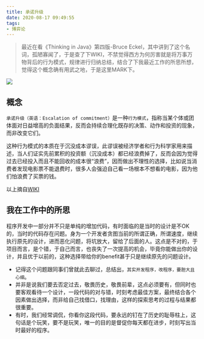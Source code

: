 ```yaml
---
title: 承诺升级
date: 2020-08-17 09:49:55
tags:
- 博弈论
---
```


> 最近在看《Thinking in Java》第四版-Bruce Eckel，其中讲到了这个名词，孤陋寡闻了，于是查了下WIKI，不禁觉得西方为何厉害就是将万事万物背后的行为模式，规律进行归纳总结，结合了下我最近工作的所思所想，觉得这个概念确有用武之地，于是这里MARK下。


![](https://static.1991421.cn/2020/2020-08-17-095843.jpeg)

## 概念
`承诺升级（英语：Escalation of commitment）`是一种`行为模式`，指称当某个体或团体面对日益增高的负面结果，反而会持续合理化既存的决策、动作和投资的现象，而非改变它们。

这种行为模式的本质在于沉没成本谬误，此谬误被经济学者和行为科学家用来描述，当人们证实先前累积的投资额（沉没成本）都已经浪费掉了，反而会因为觉得过去已经投入而且不能回收的成本很“浪费”，因而做出不理性的选择，比如说当消费者发现电影票不能退费时，很多人会强迫自己看一场根本不想看的电影，因为他们怕浪费了买票的钱。

以上摘自[WIKI](https://zh.wikipedia.org/wiki/%E6%89%BF%E8%AB%BE%E5%8D%87%E7%B4%9A)

## 我在工作中的所思
程序开发中一部分并不只是单纯的增加代码，有时面临的是当时的设计是不OK的，当时的代码存在问题。身为一个开发者贪图当前的所谓正确，所谓速度，继续执行原先的设计，进而恶化问题，将坑放大，留给了后面的人。这点是不对的，于项目而言，是个错，于自己而言，也丧失了一次提高的机会，毕竟你能做出你的设计，并且优于以前的，这种选择带给你的benefit甚于只是继续原先的问题设计。

- 记得这个问题跟同事们曾就此去聊过，总结出，`其实开发程序，改程序，要胆大且心细`。
- 并非是说我们要去否定过去，敬畏历史，敬畏前辈，这点必须要有，但同时也要客观看待一个设计，一段代码的对与错，时刻考虑最佳方案，最终结合各个因素做出选择，而非给自己找借口，找理由，这样的探索思考的过程与结果都很重要。
- 有时，我们经常调侃，你看你这段代码，要永远的钉在了历史的耻辱柱上，这句话是个玩笑，要不是玩笑，唯一的目的是督促你每天都在进步，时刻写出当时最好的程序。

